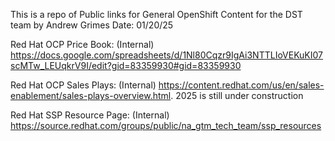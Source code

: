 This is a repo of Public links for General OpenShift Content for the DST team 
by Andrew Grimes
Date: 01/20/25


Red Hat OCP Price Book: (Internal)
https://docs.google.com/spreadsheets/d/1Nl80Cqzr9IgAi3NTTLIoVEKuKI07scMTw_LEUqkrV9I/edit?gid=83359930#gid=83359930

Red Hat OCP Sales Plays: (Internal)
https://content.redhat.com/us/en/sales-enablement/sales-plays-overview.html. 2025 is still under construction

Red Hat SSP Resource Page: (Internal) 
https://source.redhat.com/groups/public/na_gtm_tech_team/ssp_resources


